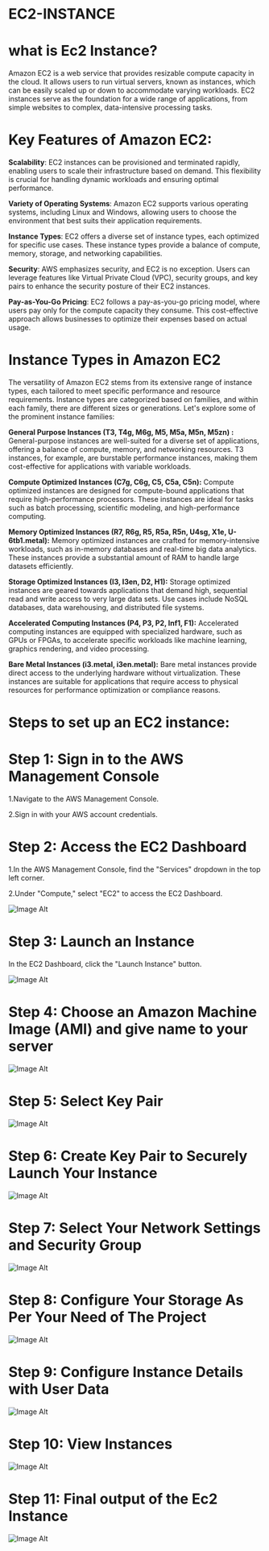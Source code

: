 # EC2-INSTANCE
# what is Ec2 Instance?

Amazon EC2 is a web service that provides resizable compute capacity in the cloud. It allows users to run virtual servers, known as instances, which can be easily scaled up or down to accommodate varying workloads. EC2 instances serve as the foundation for a wide range of applications, from simple websites to complex, data-intensive processing tasks.

# Key Features of Amazon EC2:

**Scalability**: EC2 instances can be provisioned and terminated rapidly, enabling users to scale their infrastructure based on demand. This flexibility is crucial for handling dynamic workloads and ensuring optimal performance.

**Variety of Operating Systems**: Amazon EC2 supports various operating systems, including Linux and Windows, allowing users to choose the environment that best suits their application requirements.

**Instance Types**: EC2 offers a diverse set of instance types, each optimized for specific use cases. These instance types provide a balance of compute, memory, storage, and networking capabilities.

**Security**: AWS emphasizes security, and EC2 is no exception. Users can leverage features like Virtual Private Cloud (VPC), security groups, and key pairs to enhance the security posture of their EC2 instances.

**Pay-as-You-Go Pricing**: EC2 follows a pay-as-you-go pricing model, where users pay only for the compute capacity they consume. This cost-effective approach allows businesses to optimize their expenses based on actual usage.

# Instance Types in Amazon EC2

The versatility of Amazon EC2 stems from its extensive range of instance types, each tailored to meet specific performance and resource requirements. Instance types are categorized based on families, and within each family, there are different sizes or generations. Let's explore some of the prominent instance families:

**General Purpose Instances (T3, T4g, M6g, M5, M5a, M5n, M5zn) :** General-purpose instances are well-suited for a diverse set of applications, offering a balance of compute, memory, and networking resources. T3 instances, for example, are burstable performance instances, making them cost-effective for applications with variable workloads.

**Compute Optimized Instances (C7g, C6g, C5, C5a, C5n):** Compute optimized instances are designed for compute-bound applications that require high-performance processors. These instances are ideal for tasks such as batch processing, scientific modeling, and high-performance computing.

**Memory Optimized Instances (R7, R6g, R5, R5a, R5n, U4sg, X1e, U-6tb1.metal):** Memory optimized instances are crafted for memory-intensive workloads, such as in-memory databases and real-time big data analytics. These instances provide a substantial amount of RAM to handle large datasets efficiently.

**Storage Optimized Instances (I3, I3en, D2, H1):** Storage optimized instances are geared towards applications that demand high, sequential read and write access to very large data sets. Use cases include NoSQL databases, data warehousing, and distributed file systems.

**Accelerated Computing Instances (P4, P3, P2, Inf1, F1):** Accelerated computing instances are equipped with specialized hardware, such as GPUs or FPGAs, to accelerate specific workloads like machine learning, graphics rendering, and video processing.

**Bare Metal Instances (i3.metal, i3en.metal):** Bare metal instances provide direct access to the underlying hardware without virtualization. These instances are suitable for applications that require access to physical resources for performance optimization or compliance reasons.

# Steps to set up an EC2 instance:

# Step 1: Sign in to the AWS Management Console
1.Navigate to the AWS Management Console.

2.Sign in with your AWS account credentials.

# Step 2: Access the EC2 Dashboard 

1.In the AWS Management Console, find the "Services" dropdown in the top left corner.

2.Under "Compute," select "EC2" to access the EC2 Dashboard.

![Image Alt](https://github.com/revathicse92/EC2-INSTANCE/blob/e3e26cc0b1b8dcbcee3c2d15f95f13c1091167d1/EC2-SCREENSHOT/Access%20the%20EC2%20Dashboard.PNG)  

# Step 3: Launch an Instance

In the EC2 Dashboard, click the "Launch Instance" button.

![Image Alt](https://github.com/revathicse92/EC2-INSTANCE/blob/e3e26cc0b1b8dcbcee3c2d15f95f13c1091167d1/EC2-SCREENSHOT/Launch%20an%20Instance.PNG)  

# Step 4: Choose an Amazon Machine Image (AMI) and give name to your server

![Image Alt](https://github.com/revathicse92/EC2-INSTANCE/blob/85a181d6b6610755b4282a2f079b7bef096a57c1/EC2-SCREENSHOT/Choose%20an%20Amazon%20Machine%20Image%20(AMI)%20and%20give%20name%20to%20your%20server.PNG)    


# Step 5: Select Key Pair

![Image Alt](https://github.com/revathicse92/EC2-INSTANCE/blob/85a181d6b6610755b4282a2f079b7bef096a57c1/EC2-SCREENSHOT/Select%20your%20instance%20type%20and%20key%20pair.PNG) 

# Step 6: Create Key Pair to Securely Launch Your Instance

![Image Alt](https://github.com/revathicse92/EC2-INSTANCE/blob/85a181d6b6610755b4282a2f079b7bef096a57c1/EC2-SCREENSHOT/create%20key%20pair%20to%20securely%20launch%20your%20instance.PNG) 

# Step 7: Select Your Network Settings and Security Group

![Image Alt](https://github.com/revathicse92/EC2-INSTANCE/blob/85a181d6b6610755b4282a2f079b7bef096a57c1/EC2-SCREENSHOT/select%20your%20network%20settings%20and%20security%20group.PNG) 

# Step 8: Configure Your Storage As Per Your Need of The Project

![Image Alt](https://github.com/revathicse92/EC2-INSTANCE/blob/85a181d6b6610755b4282a2f079b7bef096a57c1/EC2-SCREENSHOT/configure%20your%20storage%20as%20per%20your%20need%20of%20the%20project.PNG)

# Step 9: Configure Instance Details with User Data

![Image Alt](https://github.com/revathicse92/EC2-INSTANCE/blob/85a181d6b6610755b4282a2f079b7bef096a57c1/EC2-SCREENSHOT/Configure%20Instance%20Details%20with%20User%20Data.PNG) 

# Step 10: View Instances

![Image Alt](https://github.com/revathicse92/EC2-INSTANCE/blob/85a181d6b6610755b4282a2f079b7bef096a57c1/EC2-SCREENSHOT/View%20Instances.PNG)

# Step 11: Final output of the Ec2 Instance

![Image Alt](https://github.com/revathicse92/EC2-INSTANCE/blob/85a181d6b6610755b4282a2f079b7bef096a57c1/EC2-SCREENSHOT/Final%20output%20of%20the%20Ec2%20Instance.PNG)




